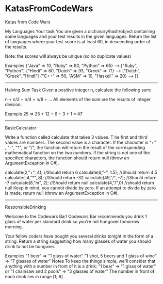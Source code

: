 # KatasFromCodeWars
Katas from Code Wars

My Languages
Your task
You are given a dictionary/hash/object containing some 
languages and your test results in the given languages. 
Return the list of languages where your test score is at least 60, 
in descending order of the results.

Note: the scores will always be unique (so no duplicate values)

Examples
{"Java" => 10, "Ruby" => 80, "Python" => 65}   -->  ["Ruby", "Python"]
{"Hindi" => 60, "Dutch" => 93, "Greek" => 71}  -->  ["Dutch", "Greek", "Hindi"]
{"C++" => 50, "ASM" => 10, "Haskell" => 20}    -->  []

*******************************************************************************

Halving Sum
Task
Given a positive integer n, calculate the following sum:

n + n/2 + n/4 + n/8 + ...
All elements of the sum are the results of integer division.

Example
25  =>  25 + 12 + 6 + 3 + 1 = 47

*******************************************************************************

BasicCalculator

Write a function called calculate that takes 3 values. T
he first and third values are numbers. The second value is a character. 
If the character is "+" , "-", "*", or "/", 
the function will return the result of the corresponding mathematical function on the two numbers. 
If the string is not one of the specified characters, 
the function should return null (throw an ArgumentException in C#).

calculate(2,"+", 4); //Should return 6
calculate(6,"-", 1.5); //Should return 4.5
calculate(-4,"*", 8); //Should return -32
calculate(49,"/", -7); //Should return -7
calculate(8,"m", 2); //Should return null
calculate(4,"/",0) //should return null
Keep in mind, you cannot divide by zero. If an attempt to divide by zero is made, 
return null (throw an ArgumentException in C#).

*******************************************************************************

ResponsibleDrinking

Welcome to the Codewars Bar!
Codewars Bar recommends you drink 1 glass of water per standard drink so you're not hungover tomorrow morning.

Your fellow coders have bought you several drinks tonight in the form of a string. Return a string suggesting how many glasses of water you should drink to not be hungover.

Examples
"1 beer"  =>  "1 glass of water"
"1 shot, 5 beers and 1 glass of wine"  =>  "7 glasses of water"
Notes
To keep the things simple, we'll consider that anything with a number in front of it is a drink: "1 bear" => "1 glass of water" or "1 chainsaw and 2 pools" => "3 glasses of water"
The number in front of each drink lies in range [1; 9]
